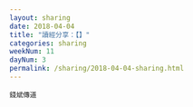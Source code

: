 ```yaml
---
layout: sharing
date: 2018-04-04
title: "讀經分享：【】"
categories: sharing
weekNum: 11
dayNum: 3
permalink: /sharing/2018-04-04-sharing.html
---
```


`錢斌傳道`
